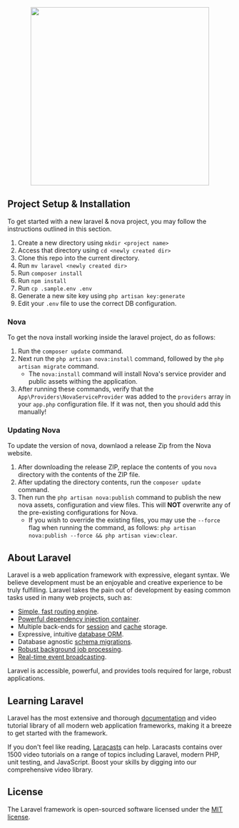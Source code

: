 <p align="center"><a href="https://laravel.com" target="_blank"><img src="https://raw.githubusercontent.com/laravel/art/master/logo-lockup/5%20SVG/2%20CMYK/1%20Full%20Color/laravel-logolockup-cmyk-red.svg" width="400"></a></p>

## Project Setup & Installation

To get started with a new laravel & nova project, you may follow the instructions outlined in this section.

1. Create a new directory using `mkdir <project name>`
2. Access that directory using `cd <newly created dir>`
3. Clone this repo into the current directory.
4. Run `mv laravel <newly created dir>`
5. Run `composer install`
6. Run `npm install`
7. Run `cp .sample.env .env`
8. Generate a new site key using `php artisan key:generate`
9. Edit your `.env` file to use the correct DB configuration.

### Nova

To get the nova install working inside the laravel project, do as follows:

1. Run the `composer update` command.
2. Next run the `php artisan nova:install` command, followed by the `php artisan migrate` command.
    - The `nova:install` command will install Nova's service provider and public assets withing the application.
3. After running these commands, verify that the `App\Providers\NovaServiceProvider` was added to the `providers` array in your `app.php` configuration file. If it was not, then you should add this manually!

### Updating Nova

To update the version of nova, downlaod a release Zip from the Nova website.

1. After downloading the release ZIP, replace the contents of you `nova` directory with the contents of the ZIP file.
2. After updating the directory contents, run the `composer update` command.
3. Then run the `php artisan nova:publish` command to publish the new nova assets, configuration and view files. This will **NOT** overwrite any of the pre-existing configurations for Nova.
    - If you wish to override the existing files, you may use the `--force` flag when running the command, as follows: `php artisan nova:publish --force && php artisan view:clear`.

## About Laravel

Laravel is a web application framework with expressive, elegant syntax. We believe development must be an enjoyable and creative experience to be truly fulfilling. Laravel takes the pain out of development by easing common tasks used in many web projects, such as:

-   [Simple, fast routing engine](https://laravel.com/docs/routing).
-   [Powerful dependency injection container](https://laravel.com/docs/container).
-   Multiple back-ends for [session](https://laravel.com/docs/session) and [cache](https://laravel.com/docs/cache) storage.
-   Expressive, intuitive [database ORM](https://laravel.com/docs/eloquent).
-   Database agnostic [schema migrations](https://laravel.com/docs/migrations).
-   [Robust background job processing](https://laravel.com/docs/queues).
-   [Real-time event broadcasting](https://laravel.com/docs/broadcasting).

Laravel is accessible, powerful, and provides tools required for large, robust applications.

## Learning Laravel

Laravel has the most extensive and thorough [documentation](https://laravel.com/docs) and video tutorial library of all modern web application frameworks, making it a breeze to get started with the framework.

If you don't feel like reading, [Laracasts](https://laracasts.com) can help. Laracasts contains over 1500 video tutorials on a range of topics including Laravel, modern PHP, unit testing, and JavaScript. Boost your skills by digging into our comprehensive video library.

## License

The Laravel framework is open-sourced software licensed under the [MIT license](https://opensource.org/licenses/MIT).
